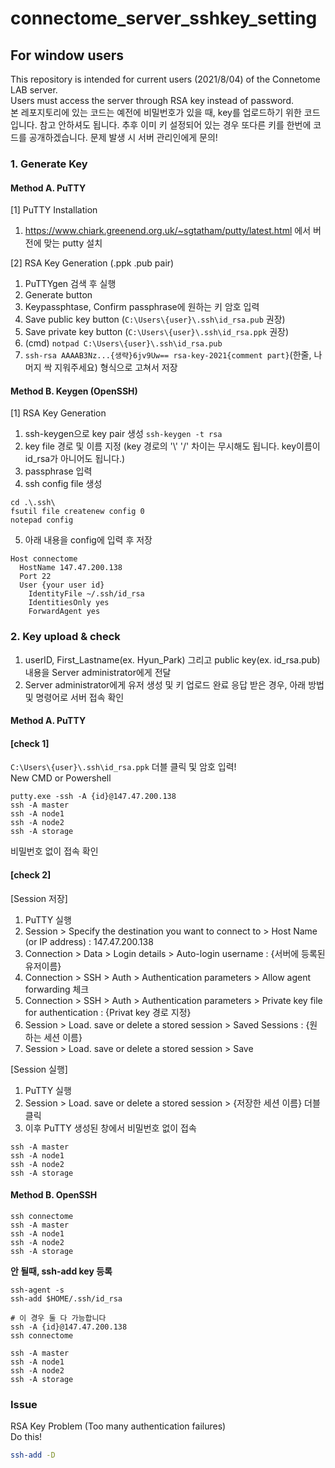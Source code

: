 # connectome_server_sshkey_setting 
## For window users
This repository is intended for current users (2021/8/04) of the Connetome LAB server.   
Users must access the server through RSA key instead of password.   
본 레포지토리에 있는 코드는 예전에 비밀번호가 있을 때, key를 업로드하기 위한 코드입니다. 참고 안하셔도 됩니다. 
추후 이미 키 설정되어 있는 경우 또다른 키를 한번에 코드를 공개하겠습니다.
문제 발생 시 서버 관리인에게 문의!

### 1. Generate Key
#### Method A. PuTTY
[1] PuTTY Installation   
1. https://www.chiark.greenend.org.uk/~sgtatham/putty/latest.html 에서 버전에 맞는 putty 설치   

[2] RSA Key Generation (.ppk .pub pair)  
1. PuTTYgen 검색 후 실행   
1. Generate button   
1. Keypassphtase,  Confirm passphrase에 원하는 키 암호 입력   
1. Save public key button (`C:\Users\{user}\.ssh\id_rsa.pub` 권장)   
1. Save private key button (`C:\Users\{user}\.ssh\id_rsa.ppk` 권장)   
1. (cmd) `notpad C:\Users\{user}\.ssh\id_rsa.pub` 
1. `ssh-rsa AAAAB3Nz...{생략}6jv9Uw== rsa-key-2021{comment part}`(한줄, 나머지 싹 지워주세요) 형식으로 고쳐서 저장   

#### Method B. Keygen (OpenSSH)
[1] RSA Key Generation
1. ssh-keygen으로 key pair 생성 ```ssh-keygen -t rsa```
2. key file 경로 및 이름 지정 (key 경로의 '\\' '/' 차이는 무시해도 됩니다. key이름이 id_rsa가 아니어도 됩니다.)
3. passphrase 입력 
4. ssh config file 생성
```
cd .\.ssh\
fsutil file createnew config 0
notepad config
```
5. 아래 내용을 config에 입력 후 저장
```
Host connectome
  HostName 147.47.200.138
  Port 22
  User {your user id}
	IdentityFile ~/.ssh/id_rsa
	IdentitiesOnly yes
	ForwardAgent yes
```

### 2. Key upload & check
1. userID, First_Lastname(ex. Hyun_Park)  그리고 public key(ex. id_rsa.pub)내용을 Server administrator에게 전달
2. Server administrator에게 유저 생성 및 키 업로드 완료 응답 받은 경우, 아래 방법 및 명령어로 서버 접속 확인

#### Method A. PuTTY
#### [check 1]
`C:\Users\{user}\.ssh\id_rsa.ppk` 더블 클릭 및 암호 입력!   
New CMD or Powershell
```
putty.exe -ssh -A {id}@147.47.200.138
ssh -A master
ssh -A node1
ssh -A node2
ssh -A storage 
```
비밀번호 없이 접속 확인
#### [check 2]
[Session 저장]
1. PuTTY 실행
1. Session > Specify the destination you want to connect to > Host Name (or IP address)  : 147.47.200.138
1. Connection > Data > Login details > Auto-login username : {서버에 등록된 유저이름}
1. Connection > SSH > Auth > Authentication parameters > Allow agent forwarding 체크
1. Connection > SSH > Auth > Authentication parameters > Private key file for authentication : {Privat key 경로 지정}
1. Session > Load. save or delete a stored session > Saved Sessions : {원하는 세션 이름}
1. Session > Load. save or delete a stored session > Save

[Session 실행]
1. PuTTY 실행
1. Session > Load. save or delete a stored session > {저장한 세션 이름} 더블 클릭
1. 이후 PuTTY 생성된 창에서 비밀번호 없이 접속
```
ssh -A master
ssh -A node1
ssh -A node2
ssh -A storage
```


#### Method B. OpenSSH
```
ssh connectome
ssh -A master
ssh -A node1
ssh -A node2
ssh -A storage
```

**안 될때, ssh-add key 등록**
```
ssh-agent -s
ssh-add $HOME/.ssh/id_rsa
```
```
# 이 경우 둘 다 가능합니다
ssh -A {id}@147.47.200.138
ssh connectome

ssh -A master
ssh -A node1
ssh -A node2
ssh -A storage 
```

### Issue
RSA Key Problem (Too many authentication failures)   
Do this!
```bash
ssh-add -D 
```
